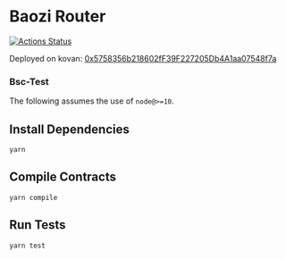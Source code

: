 # Baozi Router
[![Actions Status](https://github.com/Rock-n-Block/BaoziSwap-periphery/workflows/CI/badge.svg)](https://github.com/Rock-n-Block/BaoziSwap-periphery/actions)

Deployed on kovan:
[0x5758356b218602fF39F227205Db4A1aa07548f7a](https://kovan.etherscan.io/address/0x5758356b218602fF39F227205Db4A1aa07548f7a)

### Bsc-Test

The following assumes the use of `node@>=10`.

## Install Dependencies

`yarn`

## Compile Contracts

`yarn compile`

## Run Tests

`yarn test`
